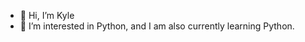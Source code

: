 - 👋 Hi, I’m Kyle
- 👀 I’m interested in Python, and I am also currently learning Python.

<!---
Kyleifpossible/Kyleifpossible is a ✨ special ✨ repository because its `README.md` (this file) appears on your GitHub profile.
You can click the Preview link to take a look at your changes.
--->
